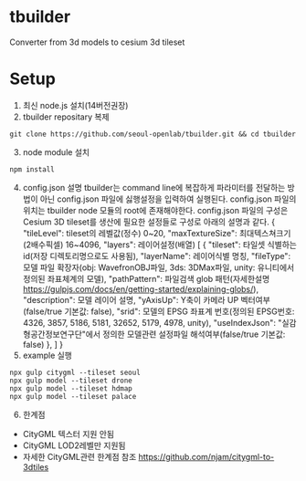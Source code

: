 # tbuilder
Converter from 3d models to cesium 3d tileset
# Setup
1. 최신 node.js 설치(14버전권장)
2. tbuilder repositary 복제
```
git clone https://github.com/seoul-openlab/tbuilder.git && cd tbuilder
```
3. node module 설치
```
npm install
```
4. config.json 설명
tbuilder는 command line에 복잡하게 파라미터를 전달하는 방법이 아닌 config.json 파일에 싫행설정을 입력하여 실행된다.
config.json 파일의 위치는 tbuilder node 모듈의 root에 존재해야한다.
config.json 파일의 구성은 Cesium 3D tileset를 생산에 필요한 설정들로 구성로 아래의 설명과 같다.
{
    "tileLevel": tileset의 레벨값(정수) 0~20,
    "maxTextureSize": 최대텍스쳐크기(2배수픽셀) 16~4096,
    "layers": 레이어설정(배열) [
        {
            "tileset": 타일셋 식별하는 id(저장 디렉토리명으로도 사용됨),
            "layerName": 레이어식별 명칭,
            "fileType": 모델 파일 확장자(obj: WavefronOBJ파일, 3ds: 3DMax파일, unity: 유니티에서 정의된 좌표체계의 모델),
            "pathPattern": 파일검색 glob 패턴(자세한설명 https://gulpjs.com/docs/en/getting-started/explaining-globs/),
            "description": 모델 레이어 설명,
            "yAxisUp": Y축이 카메라 UP 벡터여부(false/true 기본값: false),
            "srid": 모델의 EPSG 좌표계 번호(정의된 EPSG번호: 4326, 3857, 5186, 5181, 32652, 5179, 4978, unity),
            "useIndexJson": "실감형공간정보연구단"에서 정의한 모델관련 설정파일 해석여부(false/true 기본값: false)
        },
    ]
}
5. example 실행
```
npx gulp citygml --tileset seoul
npx gulp model --tileset drone
npx gulp model --tileset hdmap
npx gulp model --tileset palace
```
6. 한계점
- CityGML 텍스터 지원 안됨
- CityGML LOD2레벨만 지원됨
- 자세한 CityGML관련 한계점 참조 https://github.com/njam/citygml-to-3dtiles
